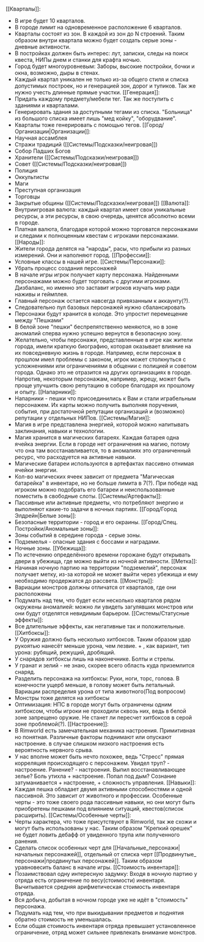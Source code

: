 [[Кварталы]]:
- В игре будет 10 кварталов.
- В городе лимит на одновременное расположение 6 кварталов.
- Кварталы состоят из зон. В каждой из зон до N строений. Таким образом внутри квартала можно будет создать серые зоны - дневные активности.
- В постройках должен быть интерес: лут, записки, следы на поиск квеста, НИПы днем и станки для крафта ночью.
- Город будет многоуровневым: Заборы, высокие постройки, бочки и окна, возможно, дыры в стенах.
 - Каждый квартал уникален не только из-за общего стиля и списка допустимых построек, но и генерацией зон, дорог и тупиков. Так же нужно учесть длинные прямые участки.
[[Генерация]]:
- Придать каждому предмету/мебели тег. Так же поступить с зданиями и кварталами.
- Генерировать здания за доступными тегами из списка. "Больница" из большого списка имеет лишь "мед койку", "оборудвание".
- Кварталы тоже генерировать с помощью тегов.
[[Город/Организации|Организации]]:
- Научная ассамблея
- Стражи традиций ([[Системы/Подсказки/неигровая]])
- Собор Падших Богов
- Хранители ([[Системы/Подсказки/неигровая]])
- Совет ([[Системы/Подсказки/неигровая]])
- Полиция
- Оккультисты
- Маги
- Преступная организация
- Торговцы
- Закрытые общины ([[Системы/Подсказки/неигровая]])
[[Валюта]]:
- Внутриигровая валюта: каждый квартал имеет свои уникальные ресурсы, а эти ресурсы, в свою очередь, ценятся абсолютно всеми в городе.
- Платная валюта, благодаря которой можно торговатся персонажами и следами к полноценным квестам с игроками персонажами.
[[Народы]]:
- Жители города делятся на "народы", расы, что прибыли из разных измерений. Они и наполняют город.
[[Профессии]]:
- Условные классы в нашей игре.
[[Системы/Персонажи]]:
- Убрать процесс создания персонажей
- В начале игры игрок получает карту персонажа. Найденными персонажами можно будет торговать с другими игроками. Дизбаланс, но именно это заставит игроков изучать мир ради наживы и геймплея.
- Главный персонаж остается навсегда привязанным к аккаунту(?).
- Следовательно пул базовых персонажей нужно сбалансировать
- Персонажи будут хранится в колоде. Это упростит перемещение между "Пешками"
- В белой зоне "пешки" беспрепятственно меняются, но в зоне аномалий сперва нужно успешно вернутся в безопасную зону.
- Желательно, чтобы персонажи, представленные в игре как жители города, имели краткую биографию, которая оказывает влияние на их повседневную жизнь в городе. Например, если персонаж в прошлом имел проблемы с законом, игрок может столкнуться с усложнениями или ограничениями в общении с полицией и советом города. Однако это не отразится на других организациях в городе. Напротив, некоторым персонажам, например, жрецу, может быть проще улучшить свою репутацию в соборе благодаря их прошлому и опыту.
[[Напарники]]:
- Напарники - пешки что присоединились к Вам и стали играбельным персонажем. Их карты можно получить выполняя поручения, события, при достаточной репутации организаций и (возможно) репутации у отдельных НИПов.
[[Системы/Магия]]:
- Магия в игре представлена энергией, которой можно напитывать заклинания, навыки и технологии.
- Магия хранится в магических батареях. Каждая батарея одна ячейка энергии. Если в городе нет ограничения на магию, потому что она там восстанавливается, то в аномалиях это ограниченный ресурс, что расходуется на активные навыки.
- Магические батареи используются в артефактах пассивно отнимая ячейки энергии.
- Кол-во магических ячеек зависит от предмета "Магическая батарейка" в инвентаре, но не больше лимита в 7(?). При победе над игроком можно подобрать его батареи и неиспользованные поместить в свободные слоты.
[[Системы/Артефакты]]:
- Пассивные или активные предметы, что потребляют энергию и выполняют какие-то задачи в ночных партиях.
[[Город/Город Элдрейн|Белые зоны]]:
- Безопасные территории - город и его окраины.
[[Город/Спец. Постройки/Аномальные зоны]]:
- Зоны событий в середине города - серые зоны.
- Подземелья - опасные здания с боссами и наградами.
- Ночные зоны.
[[Убежища]]:
- По истечению определённого времени горожане будут открывать двери в убежища, где можно выйти из ночной активности.
[[Метка]]:
- Начиная ночную партию на территории "подземелий", персонаж получает метку, из-за которой не может выйти через убежища и ему необходимо продержатся до рассвета.
[[Монстры]]:
- Вариации монстров должны отличатся от кварталов, где они расположены
- Подумать над тем, что будет если несколько кварталов рядом окружены аномалией: можно ли увидеть загулявших монстров или они будут отделятся невидимым барьером.
[[Системы/Статусные эффекты]]:
- Все длительные эффекты, как негативные так и положительные.
[[Хитбоксы]]:
- У Оружия должно быть несколько хитбоксов. Таким образом удар рукоятью нанесёт меньше урона, чем лезвие. + , как вариант, тип урона: рубящий, режущий, дробящий. 
- У снарядов хитбоксы лишь на наконечнике. Болты и стрелы.
- У гранат и зелий - не знаю, скорее всего область куда приземлится снаряд.
- Разделить персонажа на хитбоксы: Руки, ноги, торс, голова. В конечности ущерб меньше, в голову может быть летальный. Вариации распределия урона от типа животного(Под вопросом)
- Монстры тоже делятся на хитбоксы
- Оптимизация: НПС в городе могут быть ограничены одним хитбоксом, чтобы игроки не проходили сквозь них, ведь в белой зоне запрещено оружие. Не станет ли пересчет хитбоксов в серой зоне проблемой(?).
[[Настроение]]:
- В Rimworld есть замечательная механика настроения. Примитивная но понятная. Различные факторы поднимают или опускают настроение. в случае слишком низкого настроения есть вероятность нервного срыва.
- У нас вполне может быть нечто похожее, ведь "Стресс" прямая корреляция происходящего с персонажем. Увидел труп? - настроение. Ранение? - настроения. Выпил восстанавливающее зелье? Боль утихла + настроение. Попал под дым? Сознание затуманивается + настроение, + сложность управления.
[[Навыки]]:
- Каждая пешка обладает двумя активными способностями и одной пассивной. Это зависит от животного и профессии. Особенные черты - это тоже своего рода пассивные навыки, но они могут быть приобретены пешками под влиянием ситуаций, квестов(список расширить). 
[[Системы/Особенные черты]]:
- Черты характера, что тоже присутствуют в Rimworld, так же схожи и могут быть использованы у нас. Таким образом "Крепкий орешек" не будет ловить дебафф от увиденного трупа или полученного ранения.
- Сделать список особенных черт для [[Начальные_персонажи|начальных персонажей]], отдельный от списка черт [[Продвинутые_ персонажи|продвинутых персонажей]]. Таким образом уравновесить баланс в начале игры.
[[Стоимость инвентаря]]:
- Позаимствовал одну интересную задумку: Входя в ночную партию у отряда есть ограничение по весу(стоимости) инвентаря. Вычитывается средняя арифметическая стоимость инвентаря отряда. 
- Вся добыча, добытая в ночном городе уже не идёт в "стоимость" персонажа. 
- Подумать над тем, что при выкидывании предметов и поднятия обратно стоимость не уменьшалась.
- Если общая стоимость инвентаря отряда превышает установленное ограничение, отряд может сильнее привлекать внимание монстров.
